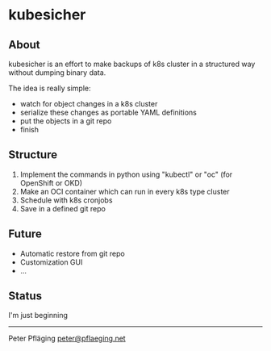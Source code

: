 # kubesicher

## About

kubesicher is an effort to make backups of k8s cluster in a structured way without dumping binary data.

The idea is really simple:

- watch for object changes in a k8s cluster
- serialize these changes as portable YAML definitions
- put the objects in a git repo
- finish

## Structure

1. Implement the commands in python using "kubectl" or "oc" (for OpenShift or OKD)
1. Make an OCI container which can run in every k8s type cluster
1. Schedule with k8s cronjobs
1. Save in a defined git repo

## Future

- Automatic restore from git repo
- Customization GUI
- ...

## Status

I'm just beginning

---
Peter Pfläging <peter@pflaeging.net>
